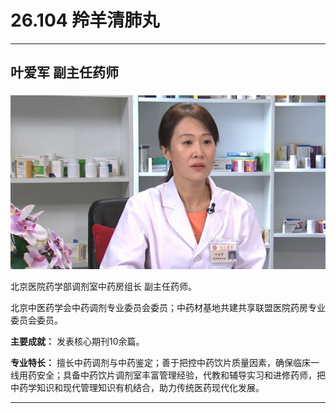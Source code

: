 # 26.104 羚羊清肺丸

---

## 叶爱军 副主任药师

![1685158744862](image/c26_104/1685158744862.png)

北京医院药学部调剂室中药房组长 副主任药师。

北京中医药学会中药调剂专业委员会委员；中药材基地共建共享联盟医院药房专业委员会委员。

**主要成就：** 发表核心期刊10余篇。

**专业特长：** 擅长中药调剂与中药鉴定；善于把控中药饮片质量因素，确保临床一线用药安全；具备中药饮片调剂室丰富管理经验，代教和辅导实习和进修药师，把中药学知识和现代管理知识有机结合，助力传统医药现代化发展。

---
